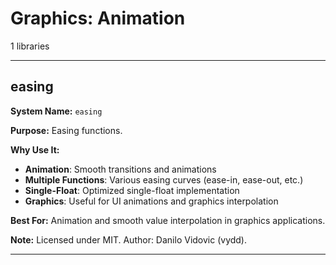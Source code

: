 # Graphics: Animation

1 libraries

---

## easing

**System Name:** `easing`

**Purpose:** Easing functions.

**Why Use It:**
- **Animation**: Smooth transitions and animations
- **Multiple Functions**: Various easing curves (ease-in, ease-out, etc.)
- **Single-Float**: Optimized single-float implementation
- **Graphics**: Useful for UI animations and graphics interpolation

**Best For:** Animation and smooth value interpolation in graphics applications.

**Note:** Licensed under MIT. Author: Danilo Vidovic (vydd).

---



